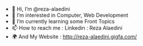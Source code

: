 - 👋 Hi, I’m @reza-alaedini
- 👀 I’m interested in Computer, Web Development
- 🌱 I’m currently learning some Front Topics
- 📫 How to reach me : Linkedin : Reza Alaedini
- 🌍 And My Website : http://reza-alaedini.gigfa.com/

<!---
reza-alaedini/reza-alaedini is a ✨ special ✨ repository because its `README.md` (this file) appears on your GitHub profile.
You can click the Preview link to take a look at your changes.
--->
